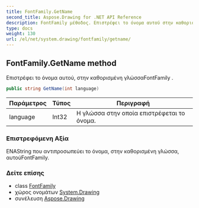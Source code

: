 ```yaml
---
title: FontFamily.GetName
second_title: Aspose.Drawing for .NET API Reference
description: FontFamily μέθοδος. Επιστρέφει το όνομα αυτού στην καθορισμένη γλώσσαFontFamily .
type: docs
weight: 130
url: /el/net/system.drawing/fontfamily/getname/
---
```

## FontFamily.GetName method

Επιστρέφει το όνομα αυτού, στην καθορισμένη γλώσσαFontFamily .

```csharp
public string GetName(int language)
```

| Παράμετρος | Τύπος | Περιγραφή |
| --- | --- | --- |
| language | Int32 | Η γλώσσα στην οποία επιστρέφεται το όνομα. |

### Επιστρεφόμενη Αξία

ΕΝΑString που αντιπροσωπεύει το όνομα, στην καθορισμένη γλώσσα, αυτούFontFamily.

### Δείτε επίσης

* class [FontFamily](../)
* χώρος ονομάτων [System.Drawing](../../fontfamily/)
* συνέλευση [Aspose.Drawing](../../../)


